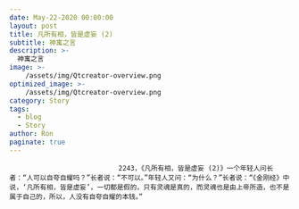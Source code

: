 ```yaml
---
date: May-22-2020 00:00:00
layout: post
title: 凡所有相，皆是虚妄 (2)
subtitle: 神寓之言
description: >-
  神寓之言
image: >-
    /assets/img/Qtcreator-overview.png
optimized_image: >-
    /assets/img/Qtcreator-overview.png
category: Story
tags:
  - blog
  - Story
author: Ron
paginate: true
---
```


							　　2243，《凡所有相，皆是虚妄 (2)》一个年轻人问长者：“人可以自夸自耀吗？”长者说：“不可以。”年轻人又问：“为什么？”长者说：“《金刚经》中说，‘凡所有相，皆是虚妄’，一切都是假的，只有灵魂是真的，而灵魂也是由上帝所造，也不是属于自己的，所以，人没有自夸自耀的本钱。”
							
							
						